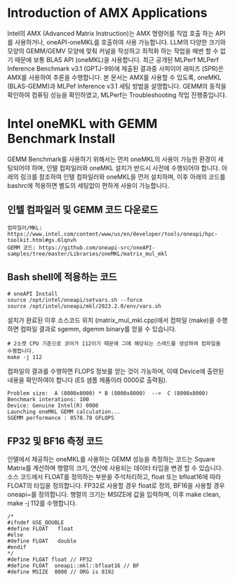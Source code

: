 # Introduction of AMX Applications
Intel의 AMX (Advanced Matrix Instruction)는 AMX 명령어를 직업 호출 하는 API를 사용하거나, oneAPI-oneMKL를 호출하여 사용 가능합니다. 
LLM의 다양한 크기와 모양의 GEMM/GEMV 모양에 맞춰 커널을 작성하고 최적화 하는 작업을 매번 할 수 없기 때문에 보통 BLAS API (oneMKL)을 사용합니다. 
최근 공개된 MLPerf MLPerf Inference Benchmark v3.1 (GPTJ-99)에 제출된 결과중 사피이어 래피즈 (SPR)은 AMX를 사용하여 추론을 수행합니다. 
본 문서는 AMX를 사용할 수 있도록, oneMKL (BLAS-GEMM)과 MLPef Inference v3.1 세팅 방법을 설명합니다. 
GEMM의 동작을 확인하여 컴퓨팅 성능을 확인하였고, MLPerf는 Troubleshooting 작업 진행중입니다.

# Intel oneMKL with GEMM Benchmark Install
GEMM Benchmark를 사용하기 위해서는 먼저 oneMKL의 사용이 가능한 환경이 세팅되어야 하며, 인텔 컴파일러와 oneMKL 설치가 반드시 사전에 수행되어야 합니다. 
아래의 링크를 참조하여 인텔 컴파일러와 oneMKL을 먼저 설치하며, 이후 아래의 코드를 bashrc에 적용하면 별도의 세팅없이 편하게 사용이 가능합니다.

## 인텔 컴파일러 및 GEMM 코드 다운로드
```
컴파일러/MKL: https://www.intel.com/content/www/us/en/developer/tools/oneapi/hpc-toolkit.html#gs.6lqnvh   
GEMM 코드: https://github.com/oneapi-src/oneAPI-samples/tree/master/Libraries/oneMKL/matrix_mul_mkl   
```
## Bash shell에 적용하는 코드
```
# oneAPI Install
source /opt/intel/oneapi/setvars.sh --force
source /opt/intel/oneapi/mkl/2023.2.0/env/vars.sh
```

설치가 완료된 이후 소스코드 위치 (matrix_mul_mkl.cpp)에서 컴파일 (make)을 수행하면 컴파일 결과로 sgemm, dgemm binary를 얻을 수 있습니다.
```
# 2소켓 CPU 기준으로 코어가 112이기 때문에 그에 해당되는 스레드를 생성하여 컴파일을 수행합니다.
make -j 112 
```
컴파일의 결과를 수행하면 FLOPS 정보를 얻는 것이 가능하며, 이때 Device에 출련된 내용을 확인하여야 합니다 (ES 샘플 제품이라 0000로 출력됨). 
```
Problem size:  A (8000x8000) * B (8000x8000)  -->  C (8000x8000)
Benchmark interations: 100
Device: Genuine Intel(R) 0000
Launching oneMKL GEMM calculation...
SGEMM performance : 8578.78 GFLOPS
```
## FP32 및 BF16 측정 코드 
인텔에서 제공하는 oneMKL를 사용하는 GEMM 성능을 측정하는 코드는 Square Matrix를 계산하며 행렬의 크기, 연산에 사용되는 데이터 타입을 변경 할 수 있습니다.
소스 코드에서 FLOAT를 정의하는 부분을 주석처리하고, float 또는 bfloat16에 따라 FLOAT의 타입을 정의합니다.
FP32로 사용할 경우 float로 정의, BF16을 사용할 경우 oneapi~를 정의합니다. 행렬의 크기는 MSIZE에 값을 입력하며, 이후 make clean, make -j 112를 수행합니다.
```
/*
#ifndef USE_DOUBLE
#define FLOAT   float
#else
#define FLOAT   double
#endif
*/
#define FLOAT float // FP32
#define FLOAT  oneapi::mkl::bfloat16 // BF
#define MSIZE  8000 // ORG is 8192
```
